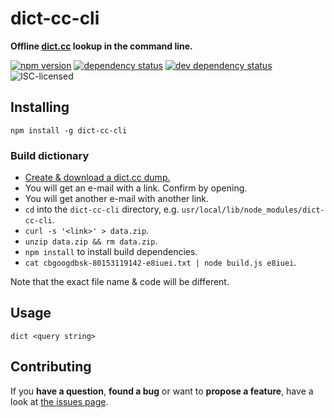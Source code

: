 # dict-cc-cli

**Offline [dict.cc](http://www.dict.cc/) lookup in the command line.**

[![npm version](https://img.shields.io/npm/v/dict-cc-cli.svg)](https://www.npmjs.com/package/dict-cc-cli)
[![dependency status](https://img.shields.io/david/derhuerst/dict-cc-cli.svg)](https://david-dm.org/derhuerst/dict-cc-cli)
[![dev dependency status](https://img.shields.io/david/dev/derhuerst/dict-cc-cli.svg)](https://david-dm.org/derhuerst/dict-cc-cli#info=devDependencies)
![ISC-licensed](https://img.shields.io/github/license/derhuerst/dict-cc-cli.svg)


## Installing

```shell
npm install -g dict-cc-cli
```


### Build dictionary

- [Create & download a dict.cc dump.](http://www1.dict.cc/translation_file_request.php?l=)
- You will get an e-mail with a link. Confirm by opening.
- You will get another e-mail with another link.
- `cd` into the `dict-cc-cli` directory, e.g. `usr/local/lib/node_modules/dict-cc-cli`.
- `curl -s '<link>' > data.zip`.
- `unzip data.zip && rm data.zip`.
- `npm install` to install build dependencies.
- `cat cbgoogdbsk-80153119142-e8iuei.txt | node build.js e8iuei`.

Note that the exact file name & code will be different.


## Usage

```shell
dict <query string>
```


## Contributing

If you **have a question**, **found a bug** or want to **propose a feature**, have a look at [the issues page](https://github.com/derhuerst/dict-cc-cli/issues).
